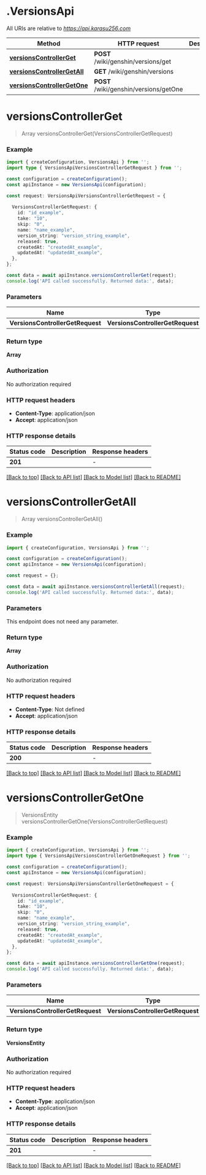 # .VersionsApi

All URIs are relative to *https://api.karasu256.com*

Method | HTTP request | Description
------------- | ------------- | -------------
[**versionsControllerGet**](VersionsApi.md#versionsControllerGet) | **POST** /wiki/genshin/versions/get | 
[**versionsControllerGetAll**](VersionsApi.md#versionsControllerGetAll) | **GET** /wiki/genshin/versions | 
[**versionsControllerGetOne**](VersionsApi.md#versionsControllerGetOne) | **POST** /wiki/genshin/versions/getOne | 


# **versionsControllerGet**
> Array<VersionsEntity> versionsControllerGet(VersionsControllerGetRequest)


### Example


```typescript
import { createConfiguration, VersionsApi } from '';
import type { VersionsApiVersionsControllerGetRequest } from '';

const configuration = createConfiguration();
const apiInstance = new VersionsApi(configuration);

const request: VersionsApiVersionsControllerGetRequest = {
  
  VersionsControllerGetRequest: {
    id: "id_example",
    take: "10",
    skip: "0",
    name: "name_example",
    version_string: "version_string_example",
    released: true,
    createdAt: "createdAt_example",
    updatedAt: "updatedAt_example",
  },
};

const data = await apiInstance.versionsControllerGet(request);
console.log('API called successfully. Returned data:', data);
```


### Parameters

Name | Type | Description  | Notes
------------- | ------------- | ------------- | -------------
 **VersionsControllerGetRequest** | **VersionsControllerGetRequest**|  |


### Return type

**Array<VersionsEntity>**

### Authorization

No authorization required

### HTTP request headers

 - **Content-Type**: application/json
 - **Accept**: application/json


### HTTP response details
| Status code | Description | Response headers |
|-------------|-------------|------------------|
**201** |  |  -  |

[[Back to top]](#) [[Back to API list]](README.md#documentation-for-api-endpoints) [[Back to Model list]](README.md#documentation-for-models) [[Back to README]](README.md)

# **versionsControllerGetAll**
> Array<VersionsEntity> versionsControllerGetAll()


### Example


```typescript
import { createConfiguration, VersionsApi } from '';

const configuration = createConfiguration();
const apiInstance = new VersionsApi(configuration);

const request = {};

const data = await apiInstance.versionsControllerGetAll(request);
console.log('API called successfully. Returned data:', data);
```


### Parameters
This endpoint does not need any parameter.


### Return type

**Array<VersionsEntity>**

### Authorization

No authorization required

### HTTP request headers

 - **Content-Type**: Not defined
 - **Accept**: application/json


### HTTP response details
| Status code | Description | Response headers |
|-------------|-------------|------------------|
**200** |  |  -  |

[[Back to top]](#) [[Back to API list]](README.md#documentation-for-api-endpoints) [[Back to Model list]](README.md#documentation-for-models) [[Back to README]](README.md)

# **versionsControllerGetOne**
> VersionsEntity versionsControllerGetOne(VersionsControllerGetRequest)


### Example


```typescript
import { createConfiguration, VersionsApi } from '';
import type { VersionsApiVersionsControllerGetOneRequest } from '';

const configuration = createConfiguration();
const apiInstance = new VersionsApi(configuration);

const request: VersionsApiVersionsControllerGetOneRequest = {
  
  VersionsControllerGetRequest: {
    id: "id_example",
    take: "10",
    skip: "0",
    name: "name_example",
    version_string: "version_string_example",
    released: true,
    createdAt: "createdAt_example",
    updatedAt: "updatedAt_example",
  },
};

const data = await apiInstance.versionsControllerGetOne(request);
console.log('API called successfully. Returned data:', data);
```


### Parameters

Name | Type | Description  | Notes
------------- | ------------- | ------------- | -------------
 **VersionsControllerGetRequest** | **VersionsControllerGetRequest**|  |


### Return type

**VersionsEntity**

### Authorization

No authorization required

### HTTP request headers

 - **Content-Type**: application/json
 - **Accept**: application/json


### HTTP response details
| Status code | Description | Response headers |
|-------------|-------------|------------------|
**201** |  |  -  |

[[Back to top]](#) [[Back to API list]](README.md#documentation-for-api-endpoints) [[Back to Model list]](README.md#documentation-for-models) [[Back to README]](README.md)



